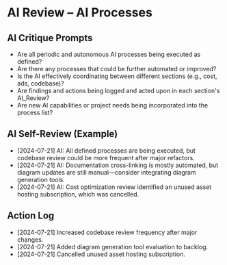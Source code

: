 # AI Review – AI Processes

## AI Critique Prompts
- Are all periodic and autonomous AI processes being executed as defined?
- Are there any processes that could be further automated or improved?
- Is the AI effectively coordinating between different sections (e.g., cost, ads, codebase)?
- Are findings and actions being logged and acted upon in each section's AI_Review?
- Are new AI capabilities or project needs being incorporated into the process list?

## AI Self-Review (Example)
- [2024-07-21] AI: All defined processes are being executed, but codebase review could be more frequent after major refactors.
- [2024-07-21] AI: Documentation cross-linking is mostly automated, but diagram updates are still manual—consider integrating diagram generation tools.
- [2024-07-21] AI: Cost optimization review identified an unused asset hosting subscription, which was cancelled.

## Action Log
- [2024-07-21] Increased codebase review frequency after major changes.
- [2024-07-21] Added diagram generation tool evaluation to backlog.
- [2024-07-21] Cancelled unused asset hosting subscription. 